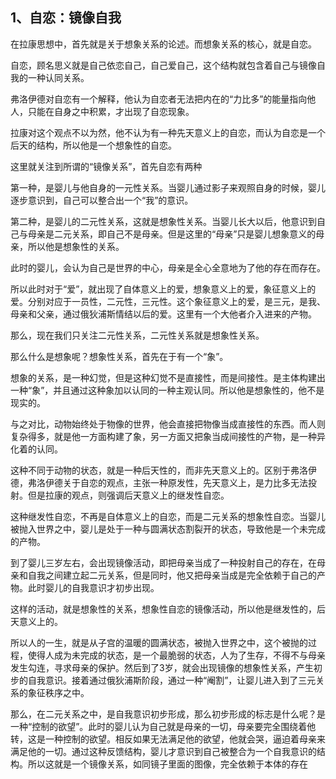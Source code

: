 <h2>1、自恋：镜像自我</h2><p data-pid="omDbr0lM">在拉康思想中，首先就是关于想象关系的论述。而想象关系的核心，就是自恋。</p><p data-pid="iU5oZ718">自恋，顾名思义就是自己依恋自己，自己爱自己，这个结构就包含着自己与镜像自我的一种认同关系。</p><p data-pid="NHXSgHaB">弗洛伊德对自恋有一个解释，他认为自恋者无法把内在的“力比多”的能量指向他人，只能在自身之中积累，才出现了自恋现象。</p><p data-pid="mWbj4Cek">拉康对这个观点不以为然，他不认为有一种先天意义上的自恋，而认为自恋是一个后天的结构，所以他是一个想象性的自恋。</p><p data-pid="64rH1n95">这里就关注到所谓的“镜像关系”，首先自恋有两种</p><p data-pid="eZmFkFUD">第一种，是婴儿与他自身的一元性关系。当婴儿通过影子来观照自身的时候，婴儿逐步意识到，自己可以整合出一个“我”的意识。</p><p data-pid="DZP8YCUY">第二种，是婴儿的二元性关系，这就是想象性关系。当婴儿长大以后，他意识到自己与母亲是二元关系，即自己不是母亲。但是这里的“母亲”只是婴儿想象意义的母亲，所以他是想象性的关系。</p><p data-pid="zoq0xcU3">此时的婴儿，会认为自己是世界的中心，母亲是全心全意地为了他的存在而存在。</p><p data-pid="1ePLD7F5">所以此时对于“爱”，就出现了自体意义上的爱，想象意义上的爱，象征意义上的爱。分别对应于一员性，二元性，三元性。这个象征意义上的爱，是三元，是我、母亲和父亲，通过俄狄浦斯情结以后的爱。这里有一个大他者介入进来的产物。</p><p data-pid="oEYqUSnA">那么，现在我们只关注二元性关系，二元性关系就是想象性关系。</p><p data-pid="CUHl7nS5">那么什么是想象呢？想象性关系，首先在于有一个“象”。</p><p data-pid="bLn-fDXb">想象的关系，是一种幻觉，但是这种幻觉不是直接性，而是间接性。是主体构建出一种“象”，并且通过这种象加以认同的一种主观认同。所以他是想象性的，他不是现实的。</p><p data-pid="lziStW6X">与之对比，动物始终处于物像的世界，他会直接把物像当成直接性的东西。而人则复杂得多，就是他一方面构建了象，另一方面又把象当成间接性的产物，是一种异化着的认同。</p><p data-pid="SLqftqWi">这种不同于动物的状态，就是一种后天性的，而非先天意义上的。区别于弗洛伊德，弗洛伊德关于自恋的观点，主张一种原发性，先天意义上，是力比多无法投射。但是拉康的观点，则强调后天意义上的继发性自恋。</p><p data-pid="vnhwuL44">这种继发性自恋，不再是自体意义上的自恋，而是二元关系的想象性自恋。当婴儿被抛入世界之中，婴儿是处于一种与圆满状态割裂开的状态，导致他是一个未完成的产物。</p><p data-pid="YpJpdQ97">到了婴儿三岁左右，会出现镜像活动，即把母亲当成了一种投射自己的存在，在母亲和自我之间建立起二元关系，但是同时，他又把母亲当成是完全依赖于自己的产物。此时婴儿的自我意识才初步出现。</p><p data-pid="CPFoyP8u">这样的活动，就是想象性的关系，想象性自恋的镜像活动，所以他是继发性的，后天意义上的。</p><p data-pid="jGUUtSNO">所以人的一生，就是从子宫的温暖的圆满状态，被抛入世界之中，这个被抛的过程，使得人成为未完成的状态，是一个最脆弱的状态，人为了生存，不得不与母亲发生勾连，寻求母亲的保护。然后到了3岁，就会出现镜像的想象性关系，产生初步的自我意识。接着通过俄狄浦斯阶段，通过一种“阉割”，让婴儿进入到了三元关系的象征秩序之中。</p><p data-pid="vpKazDRS">那么，在二元关系之中，是自我意识初步形成，那么初步形成的标志是什么呢？是一种“控制的欲望”。此时的婴儿认为自己就是母亲的一切，母亲要完全围绕着他转，这是一种控制的欲望。相反如果无法满足他的欲望，他就会哭，逼迫着母亲来满足他的一切。通过这种反馈结构，婴儿才意识到自己被整合为一个自我意识的结构。所以这就是一个镜像关系，如同镜子里面的图像，完全依赖于本体的存在</p><p></p><p></p>